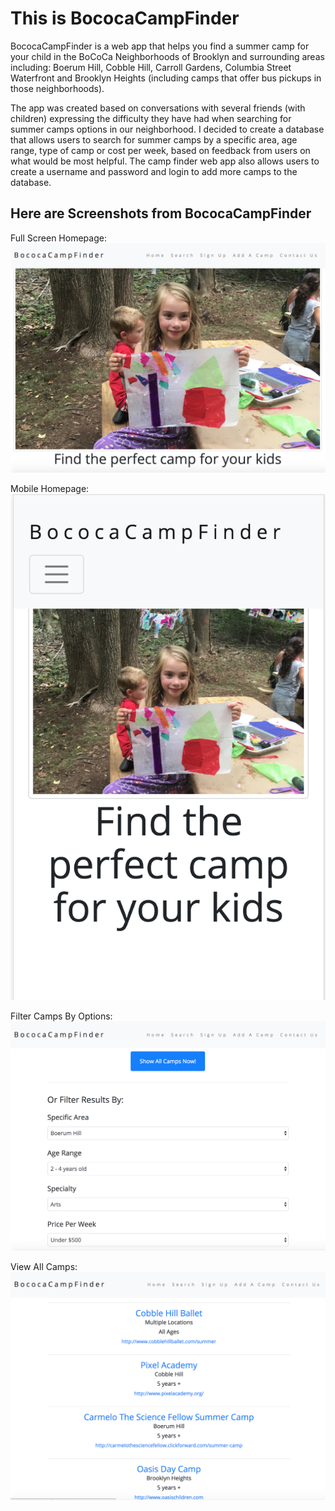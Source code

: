 # This is BococaCampFinder

BococaCampFinder is a web app that helps you find a summer camp for your child in the BoCoCa Neighborhoods of Brooklyn and surrounding areas including: Boerum Hill, Cobble Hill, Carroll Gardens, Columbia Street Waterfront and Brooklyn Heights (including camps that offer bus pickups in those neighborhoods).

The app was created based on conversations with several friends (with children) expressing the difficulty they have had when searching for summer camps options in our neighborhood.  I decided to create a database that allows users to search for summer camps by a specific area, age range, type of camp or cost per week, based on feedback from users on what would be most helpful. The camp finder web app also allows users to create a username and password and login to add more camps to the database.

## Here are Screenshots from BococaCampFinder

Full Screen Homepage:
![picture of homepage with campers making art in the woods](/homepage-large.png)

Mobile Homepage:
![picture of mobile view homepage with campers making art in the woods](/homepage-phone.png)

Filter Camps By Options:
![picture of option to view camps by various options](/filtercamps.png)

View All Camps:
![picture of all camps in database](/allcamps.png)
